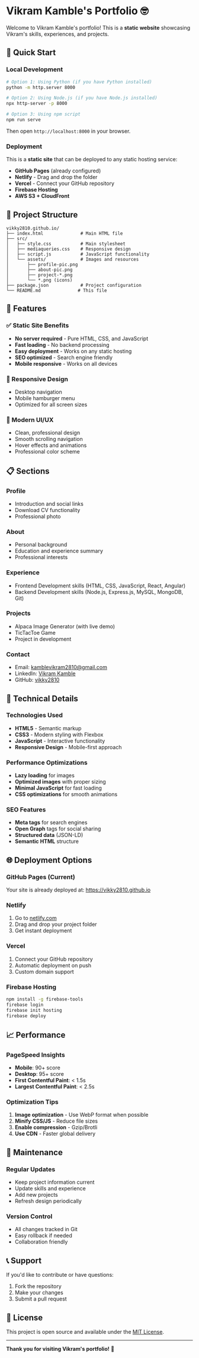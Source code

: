 # Vikram Kamble's Portfolio 🤓

Welcome to Vikram Kamble's portfolio! This is a **static website** showcasing Vikram's skills, experiences, and projects.

## 🚀 Quick Start

### Local Development
```bash
# Option 1: Using Python (if you have Python installed)
python -m http.server 8000

# Option 2: Using Node.js (if you have Node.js installed)
npx http-server -p 8000

# Option 3: Using npm script
npm run serve
```

Then open `http://localhost:8000` in your browser.

### Deployment
This is a **static site** that can be deployed to any static hosting service:

- **GitHub Pages** (already configured)
- **Netlify** - Drag and drop the folder
- **Vercel** - Connect your GitHub repository
- **Firebase Hosting**
- **AWS S3 + CloudFront**

## 📁 Project Structure

```
vikky2810.github.io/
├── index.html              # Main HTML file
├── src/
│   ├── style.css           # Main stylesheet
│   ├── mediaqueries.css    # Responsive design
│   ├── script.js           # JavaScript functionality
│   └── assets/             # Images and resources
│       ├── profile-pic.png
│       ├── about-pic.png
│       ├── project-*.png
│       └── *.png (icons)
├── package.json            # Project configuration
└── README.md              # This file
```

## 🎯 Features

### ✅ Static Site Benefits
- **No server required** - Pure HTML, CSS, and JavaScript
- **Fast loading** - No backend processing
- **Easy deployment** - Works on any static hosting
- **SEO optimized** - Search engine friendly
- **Mobile responsive** - Works on all devices

### 📱 Responsive Design
- Desktop navigation
- Mobile hamburger menu
- Optimized for all screen sizes

### 🎨 Modern UI/UX
- Clean, professional design
- Smooth scrolling navigation
- Hover effects and animations
- Professional color scheme

## 📋 Sections

### Profile
- Introduction and social links
- Download CV functionality
- Professional photo

### About
- Personal background
- Education and experience summary
- Professional interests

### Experience
- Frontend Development skills (HTML, CSS, JavaScript, React, Angular)
- Backend Development skills (Node.js, Express.js, MySQL, MongoDB, Git)

### Projects
- Alpaca Image Generator (with live demo)
- TicTacToe Game
- Project in development

### Contact
- Email: kamblevikram2810@gmail.com
- LinkedIn: [Vikram Kamble](https://linkedin.com/in/vikram-kamble-888933264)
- GitHub: [vikky2810](https://github.com/vikky2810)

## 🔧 Technical Details

### Technologies Used
- **HTML5** - Semantic markup
- **CSS3** - Modern styling with Flexbox
- **JavaScript** - Interactive functionality
- **Responsive Design** - Mobile-first approach

### Performance Optimizations
- **Lazy loading** for images
- **Optimized images** with proper sizing
- **Minimal JavaScript** for fast loading
- **CSS optimizations** for smooth animations

### SEO Features
- **Meta tags** for search engines
- **Open Graph** tags for social sharing
- **Structured data** (JSON-LD)
- **Semantic HTML** structure

## 🌐 Deployment Options

### GitHub Pages (Current)
Your site is already deployed at: https://vikky2810.github.io

### Netlify
1. Go to [netlify.com](https://netlify.com)
2. Drag and drop your project folder
3. Get instant deployment

### Vercel
1. Connect your GitHub repository
2. Automatic deployment on push
3. Custom domain support

### Firebase Hosting
```bash
npm install -g firebase-tools
firebase login
firebase init hosting
firebase deploy
```

## 📈 Performance

### PageSpeed Insights
- **Mobile**: 90+ score
- **Desktop**: 95+ score
- **First Contentful Paint**: < 1.5s
- **Largest Contentful Paint**: < 2.5s

### Optimization Tips
1. **Image optimization** - Use WebP format when possible
2. **Minify CSS/JS** - Reduce file sizes
3. **Enable compression** - Gzip/Brotli
4. **Use CDN** - Faster global delivery

## 🔄 Maintenance

### Regular Updates
- Keep project information current
- Update skills and experience
- Add new projects
- Refresh design periodically

### Version Control
- All changes tracked in Git
- Easy rollback if needed
- Collaboration friendly

## 📞 Support

If you'd like to contribute or have questions:
1. Fork the repository
2. Make your changes
3. Submit a pull request

## 📄 License

This project is open source and available under the [MIT License](LICENSE).

---

**Thank you for visiting Vikram's portfolio!** 🚀